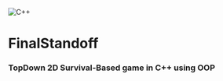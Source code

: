 ![C++](https://img.shields.io/badge/c++-%2300599C.svg?style=for-the-badge&logo=c%2B%2B&logoColor=white)
# FinalStandoff

### TopDown 2D Survival-Based game in C++ using OOP
